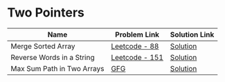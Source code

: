 # Two Pointers


| Name       | Problem Link                       | Solution Link                     |
|--------------------|------------------------------------|-----------------------------------|
| Merge Sorted Array          | [Leetcode - 88](https://leetcode.com/problems/merge-sorted-array/description/)                | [Solution](https://github.com/moinhameed27/Ultimate-DSA/blob/main/Array/Easy/Merge%20Sorted%20Array.cpp)              |
| Reverse Words in a String          | [Leetcode - 151](https://leetcode.com/problems/reverse-words-in-a-string/description/)                | [Solution](https://github.com/moinhameed27/Ultimate-DSA/blob/main/Two%20Pointers/Reverse%20Words%20in%20a%20String.cpp)              |
| Max Sum Path in Two Arrays          | [GFG](https://www.geeksforgeeks.org/problems/max-sum-path-in-two-arrays/1)                | [Solution](https://github.com/moinhameed27/Ultimate-DSA/blob/main/Two%20Pointers/Max%20Sum%20Path%20in%20Two%20Arrays.cpp)              |
